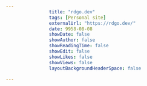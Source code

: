 ---
                title: "rdgo.dev"
                tags: [Personal site]
                externalUrl: "https://rdgo.dev/"
                date: 9958-08-08
                showDate: false
                showAuthor: false
                showReadingTime: false
                showEdit: false
                showLikes: false
                showViews: false
                layoutBackgroundHeaderSpace: false
                ---
